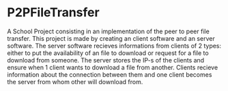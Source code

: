 # P2PFileTransfer
A School Project consisting in an implementation of the peer to peer file transfer. This project is made by creating an client software and an server software. The server software recieves informations from clients of 2 types: either to put the availability of an file to download or request for a file to download from someone. The server stores the IP-s of the clients and ensure when 1 client wants to download a file from another. Clients recieve information about the connection between them and one client becomes the server from whom other will download from.  
